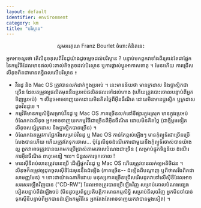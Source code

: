 ```yaml
---
layout: default
identifier: environment
category: km
title: "បរិស្ថាន​"
---
```


<p align="center">សូម​អរគុណ​ Franz Bourlet ចំពោះ​គំនិត​នេះ​​

អ្នក​អាច​សួរថា តើ​លីនុច​​​ខុស​ពី​វីន​ដូ​យ៉ាង​ដូច​ម្តេច​​ដល់​​បរិស្ថាន​​ ? បន្ទាប់មក​ពួកវា​ទាំង​ពីរ​គ្រាន់​តែ​ជា​ផ្នែក​នៃ​កម្មវិធី​ដែលមាន​ផលប៉ះពាល់​តិចតួច​ដល់​បិរស្ថាន ឬ​ការ​ផ្លាស់ប្ដូរ​អាកាសធាតុ ។ 
មែន​ហើយ ការជ្រើស​លីនុច​​ពិតជា​មាន​ឥទ្ធិពល​លើ​បរិស្ថាន​ ៖

<ul>

<li>វីនដូ​ និង​ Mac OS ត្រូវបាន​លក់​ដាក់​ក្នុង​ប្រអប់ ។ នេះ​មាន​ន័យថា មាន​​ក្រដាស និង​​ប្លាស្ទិក​​ជា​ច្រើន ដែល​តម្រូវ​ឲ្យ​ផលិត​មុននឹង​ប្រអប់​ផលិតផល​ទៅ​ដល់​ហាង (ហើយ​ត្រូវ​បោះចោល​បន្ទាប់​ពី​អ្នក​ទិញ​ប្រអប់)
 ។ លីនុចអាច​​ទាញ​យក​ដោយ​មិន​គិត​ថ្លៃ​ពី​អ៊ីនធឺណិត ដោយ​មិន​មាន​​​ប្លាស្ទិក​ ឬ​​ក្រដាស​​ដូច​វីនដូ​ទេ ។</li>

<li>កម្មវិធីមាន​​កម្មសិទ្ធិ​សម្រាប់​វីនដូ ឬ​ Mac OS ភាគ​ច្រើន​លក់​នៅ​ទីផ្សារ​ក្នុង​ស្រុក មាន​ក្នុង​ប្រអប់ ចំណែក​ឯ​លីនុច អ្ន​ក​អាច​ទាញយក​កម្មវិធី​ជា​ច្រើន​ពី​អ៊ីនធឺណិត  ដោយ​មិនគិត​ថ្លៃ (ជា​ថ្មី​ម្ដង​ទៀត លីនុច​សន្សំ​ក្រដាស និង​ប្លាស្ទិក​​បាន​ច្រើន) ។</li>

<li>ចំណែ​ក​ឯ​​តម្រូវការ​ផ្នែក​រឹង​​សម្រាប់​វីន​ដូ​ ឬ​ Mac OS ​កាន់​តែ​ខ្ពស់​ឡើង​ៗ មានកុំព្យូទ័រ​ជា​ច្រើន​ប្រើ​លែង​បាន​ហើយ ហើយ​ត្រូវ​តែ​ទុក​ចោល... ប៉ុន្តែ​លីនុច​ដំណើរការ​ជា​មួយ​នឹង​កុំព្យូទ័រ​ចាស់​បានយ៉ាង​ល្អ ពួកវា​អាច​ត្រូ​វបានយក​មកប្រើប្រាស់​តាម​គោល​បំណង​ជា​ច្រើន ( សម្រាប់​ផ្ទុក​ទិន្នន័យ ដំណើរការ​អ៊ីនធឺណិត ពហុមេឌៀ ។ល។ ជំនួស​ការ​ទុក​​ចោល !</li>

<li>មាន​ស៊ីឌី​រាប់​លាន​ត្រូវ​បាន​ប្រើ ដើម្បី​ផ្ទុក​វីនដូ ឬ​​ Mac OS ហើយ​ត្រូវ​បាន​លក់​ឲ្យ​អតិថិជន ។ លីនុច​ក៏តម្រូវ​ឲ្យ​ដុត​ចូល​ស៊ីឌី​ដែរមុននឹង​ដំឡើង (ភាគ​ច្រើន-- ដំឡើង​ពី​បណ្ដាញ ឬ​ពី​ថាស​រឹង​ពិតជា​សាមញ្ញ​មែន) ។ ទោះ​ជា​យ៉ាង​ណា​ក៏​ដោយ មនុស្ស​ភាគ​ច្រើន​ជ្រើសរើស​ដុត​វា​នៅ​លើ​ស៊ីឌី​ដែលអាច​សរសេរ​ឡើងវិញ​បាន ("CD-RW") ដែល​អាច​ត្រូវ​បាន​ប្រើ​ឡើង​វិញ ​សម្រាប់​គោល​បំ​ណង​ផ្សេង​ទៀត​​បន្ទាប់ពី​ដំឡើង​ចប់ (មិន​ដូច​ប្រព័ន្ធ​ប្រតិបត្តិការ​​មាន​កម្ម​សិទ្ធិ សម្រាប់​នីលុច​វិញ អ្នក​មិនចាំបាច់​ទុក​ស៊ីឌី​បន្ទាប់​ពី​អ្នក​បានដំឡើង​កម្មវិធី​ទេ អ្នកតែងតែ​អាច​ទាញយក​វា​បាន​ម្ដង​ទៀត) ។</li>

</ul>




